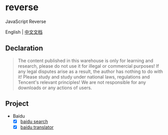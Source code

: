 # reverse

JavaScript Reverse

English | [中文文档](README.md)

## Declaration

> The content published in this warehouse is only for learning and research, please do not use it for illegal or commercial purposes! If any legal disputes arise as a result, the author has nothing to do with it! Please study and study under national laws, regulations and Tencent's relevant principles! We are not responsible for any downloads or any actions of users.

## Project

* Baidu
  - [x] [baidu search](packages/reverse-h5-baidu/src/search.js)
  - [x] [baidu translator](packages/reverse-h5-baidu/src/translator.js)
